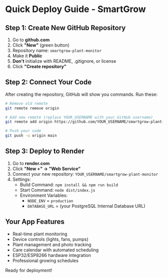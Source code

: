 # Quick Deploy Guide - SmartGrow

## Step 1: Create New GitHub Repository

1. Go to **github.com**
2. Click **"New"** (green button)
3. Repository name: `smartgrow-plant-monitor`
4. Make it **Public**
5. **Don't** initialize with README, .gitignore, or license
6. Click **"Create repository"**

## Step 2: Connect Your Code

After creating the repository, GitHub will show you commands. Run these:

```bash
# Remove old remote
git remote remove origin

# Add new remote (replace YOUR_USERNAME with your GitHub username)
git remote add origin https://github.com/YOUR_USERNAME/smartgrow-plant-monitor.git

# Push your code
git push -u origin main
```

## Step 3: Deploy to Render

1. Go to **render.com**
2. Click **"New +" → "Web Service"**
3. Connect your new repository: `YOUR_USERNAME/smartgrow-plant-monitor`
4. Settings:
   - Build Command: `npm install && npm run build`
   - Start Command: `node dist/index.js`
   - Environment Variables:
     - `NODE_ENV` = `production`
     - `DATABASE_URL` = (your PostgreSQL Internal Database URL)

## Your App Features
- Real-time plant monitoring
- Device controls (lights, fans, pumps)
- Plant management and photo tracking
- Care calendar with automated scheduling
- ESP32/ESP8266 hardware integration
- Professional growing schedules

Ready for deployment!